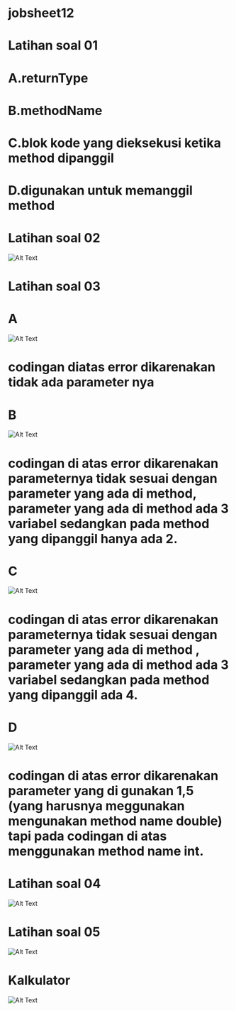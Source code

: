 # jobsheet12

# Latihan soal 01

# A.returnType

# B.methodName

# C.blok kode yang dieksekusi ketika method dipanggil

# D.digunakan untuk memanggil method

# Latihan soal 02
![Alt Text](https://github.com/rensimeila04/jobsheet12/blob/master/Screenshot%20(159).png)

# Latihan soal 03
# A
![Alt Text](https://github.com/rensimeila04/jobsheet12/blob/master/Screenshot%20(164).png)

# codingan diatas error dikarenakan tidak ada parameter nya

# B
![Alt Text](https://github.com/rensimeila04/jobsheet12/blob/master/Screenshot%20(165).png)

# codingan di atas error dikarenakan parameternya tidak sesuai dengan parameter yang ada di method, parameter yang ada di method ada 3 variabel sedangkan pada method yang dipanggil hanya ada 2.  

# C
![Alt Text](https://github.com/rensimeila04/jobsheet12/blob/master/Screenshot%20(166).png)

# codingan di atas error dikarenakan parameternya tidak sesuai dengan parameter yang ada di method , parameter yang ada di method ada 3 variabel sedangkan pada method yang dipanggil ada 4.  

# D
![Alt Text](https://github.com/rensimeila04/jobsheet12/blob/master/Screenshot%20(167).png)

# codingan di atas error dikarenakan parameter yang di gunakan 1,5 (yang harusnya meggunakan  mengunakan method name double) tapi pada codingan di atas menggunakan method name int.

# Latihan soal 04
![Alt Text](https://github.com/rensimeila04/jobsheet12/blob/master/Screenshot%20(160).png)

# Latihan soal 05
![Alt Text](https://github.com/rensimeila04/jobsheet12/blob/master/Screenshot%20(162).png)

# Kalkulator
![Alt Text](https://github.com/rensimeila04/jobsheet12/blob/master/Screenshot%20(163).png)
